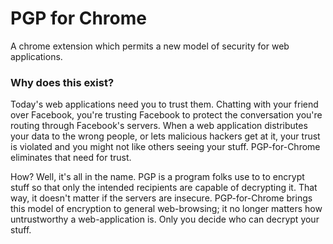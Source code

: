 PGP for Chrome
==============

A chrome extension which permits a new model of security for web applications.

### Why does this exist?

Today's web applications need you to trust them. Chatting with your friend over Facebook, you're trusting Facebook to protect the conversation you're routing through Facebook's servers. When a web application distributes your data to the wrong people, or lets malicious hackers get at it, your trust is violated and you might not like others seeing your stuff. PGP-for-Chrome eliminates that need for trust. 

How? Well, it's all in the name. PGP is a program folks use to to encrypt stuff so that only the intended recipients are capable of decrypting it. That way, it doesn't matter if the servers are insecure. PGP-for-Chrome brings this model of encryption to general web-browsing; it no longer matters how untrustworthy a web-application is. Only you decide who can decrypt your stuff.
